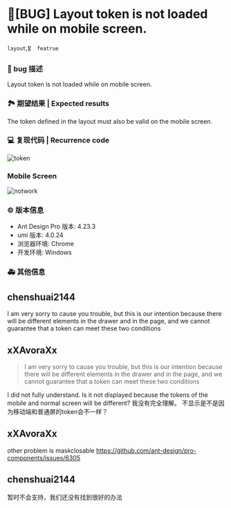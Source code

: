 # 🐛[BUG] Layout token is not loaded while on mobile screen.

`layout`,`🎖️  featrue`

### 🐛 bug 描述

Layout token is not loaded while on mobile screen.

### 🏞 期望结果 | Expected results

The token defined in the layout must also be valid on the mobile screen.

### 💻 复现代码 | Recurrence code

![token](https://user-images.githubusercontent.com/6988989/203997737-c2676c53-0325-4555-89cf-de9a841db46f.PNG)

### Mobile Screen

![notwork](https://user-images.githubusercontent.com/6988989/203997743-ecb394ce-794c-44dc-8c3b-254ca3d9605f.PNG)

### © 版本信息

- Ant Design Pro 版本: 4.23.3
- umi 版本: 4.0.24
- 浏览器环境: Chrome
- 开发环境: Windows

### 🚑 其他信息

<!--
如截图等其他信息可以贴在这里
-->

## chenshuai2144

I am very sorry to cause you trouble, but this is our intention because there will be different elements in the drawer and in the page, and we cannot guarantee that a token can meet these two conditions

## xXAvoraXx

> I am very sorry to cause you trouble, but this is our intention because there will be different elements in the drawer and in the page, and we cannot guarantee that a token can meet these two conditions

I did not fully understand. Is it not displayed because the tokens of the mobile and normal screen will be different?
我没有完全理解。 不显示是不是因为移动端和普通屏的token会不一样？

## xXAvoraXx

other problem is maskclosable
https://github.com/ant-design/pro-components/issues/6305

## chenshuai2144

暂时不会支持，我们还没有找到很好的办法
